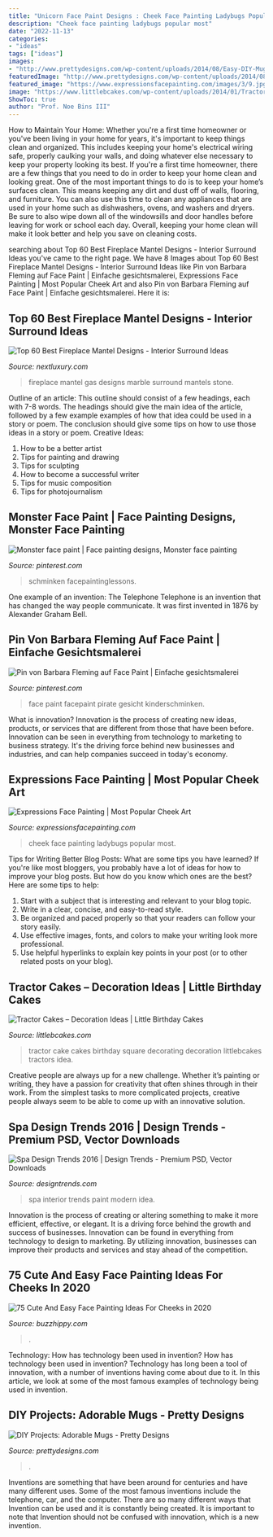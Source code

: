 ```yaml
---
title: "Unicorn Face Paint Designs : Cheek Face Painting Ladybugs Popular Most"
description: "Cheek face painting ladybugs popular most"
date: "2022-11-13"
categories:
- "ideas"
tags: ["ideas"]
images:
- "http://www.prettydesigns.com/wp-content/uploads/2014/08/Easy-DIY-Mugs.jpg"
featuredImage: "http://www.prettydesigns.com/wp-content/uploads/2014/08/Easy-DIY-Mugs.jpg"
featured_image: "https://www.expressionsfacepainting.com/images/3/9.jpg"
image: "https://www.littlebcakes.com/wp-content/uploads/2014/01/Tractor-Cake-Ideas.jpg"
ShowToc: true
author: "Prof. Noe Bins III"
---
```



How to Maintain Your Home: Whether you're a first time homeowner or you've been living in your home for years, it's important to keep things clean and organized. This includes keeping your home's electrical wiring safe, properly caulking your walls, and doing whatever else necessary to keep your property looking its best.
If you're a first time homeowner, there are a few things that you need to do in order to keep your home clean and looking great. One of the most important things to do is to keep your home’s surfaces clean. This means keeping any dirt and dust off of walls, flooring, and furniture. You can also use this time to clean any appliances that are used in your home such as dishwashers, ovens, and washers and dryers. Be sure to also wipe down all of the windowsills and door handles before leaving for work or school each day. Overall, keeping your home clean will make it look better and help you save on cleaning costs.

	

		
searching about Top 60 Best Fireplace Mantel Designs - Interior Surround Ideas you've came to the right page. We have 8 Images about Top 60 Best Fireplace Mantel Designs - Interior Surround Ideas like Pin von Barbara Fleming auf Face Paint | Einfache gesichtsmalerei, Expressions Face Painting | Most Popular Cheek Art and also Pin von Barbara Fleming auf Face Paint | Einfache gesichtsmalerei. Here it is:
		
    
## Top 60 Best Fireplace Mantel Designs - Interior Surround Ideas

<img loading=lazy src="http://nextluxury.com/wp-content/uploads/gas-fireplace-mantel-design.jpg" onerror="this.onerror=null;this.src='https://tse3.mm.bing.net/th?id=OIP.4oy7NWioPNWgyj_srs2yNAHaKu&amp;pid=15.1';" alt="Top 60 Best Fireplace Mantel Designs - Interior Surround Ideas">

_Source: nextluxury.com_

>fireplace mantel gas designs marble surround mantels stone. 

	

Outline of an article: This outline should consist of a few headings, each with 7-8 words. The headings should give the main idea of the article, followed by a few example examples of how that idea could be used in a story or poem. The conclusion should give some tips on how to use those ideas in a story or poem.
Creative Ideas:

1. How to be a better artist 
2. Tips for painting and drawing 
3. Tips for sculpting 
4. How to become a successful writer 
5. Tips for music composition 
6. Tips for photojournalism 

    
## Monster Face Paint | Face Painting Designs, Monster Face Painting

<img loading=lazy src="https://i.pinimg.com/736x/93/d6/25/93d625e492fe3f70001ad52eb85e6022.jpg" onerror="this.onerror=null;this.src='https://tse2.mm.bing.net/th?id=OIP.uyi5QStsXRil_fqOYdM-ogHaLH&amp;pid=15.1';" alt="Monster face paint | Face painting designs, Monster face painting">

_Source: pinterest.com_

>schminken facepaintinglessons. 

	

One example of an invention: The Telephone
Telephone is an invention that has changed the way people communicate. It was first invented in 1876 by Alexander Graham Bell.

    
## Pin Von Barbara Fleming Auf Face Paint | Einfache Gesichtsmalerei

<img loading=lazy src="https://i.pinimg.com/736x/da/59/a4/da59a4c7bd1272ff92c1605a32af3bc9--pirate-face-paintings-facepaint-ideas.jpg" onerror="this.onerror=null;this.src='https://tse1.mm.bing.net/th?id=OIP.vM87ovG1MmG7U-VGoVEi1QHaKr&amp;pid=15.1';" alt="Pin von Barbara Fleming auf Face Paint | Einfache gesichtsmalerei">

_Source: pinterest.com_

>face paint facepaint pirate gesicht kinderschminken. 

	

What is innovation?
Innovation is the process of creating new ideas, products, or services that are different from those that have been before. Innovation can be seen in everything from technology to marketing to business strategy. It's the driving force behind new businesses and industries, and can help companies succeed in today's economy.

    
## Expressions Face Painting | Most Popular Cheek Art

<img loading=lazy src="https://www.expressionsfacepainting.com/images/3/9.jpg" onerror="this.onerror=null;this.src='https://tse4.mm.bing.net/th?id=OIP.wWWkSlJ0j7959gTBRBAfjAHaJ3&amp;pid=15.1';" alt="Expressions Face Painting | Most Popular Cheek Art">

_Source: expressionsfacepainting.com_

>cheek face painting ladybugs popular most. 

	

Tips for Writing Better Blog Posts: What are some tips you have learned?
If you're like most bloggers, you probably have a lot of ideas for how to improve your blog posts. But how do you know which ones are the best? Here are some tips to help:
1. Start with a subject that is interesting and relevant to your blog topic.
2. Write in a clear, concise, and easy-to-read style.
3. Be organized and paced properly so that your readers can follow your story easily.
4. Use effective images, fonts, and colors to make your writing look more professional.
5. Use helpful hyperlinks to explain key points in your post (or to other related posts on your blog).

    
## Tractor Cakes – Decoration Ideas | Little Birthday Cakes

<img loading=lazy src="https://www.littlebcakes.com/wp-content/uploads/2014/01/Tractor-Cake-Ideas.jpg" onerror="this.onerror=null;this.src='https://tse2.mm.bing.net/th?id=OIP.3RYor2YRO8eBrm2ZrpDnEQHaGx&amp;pid=15.1';" alt="Tractor Cakes – Decoration Ideas | Little Birthday Cakes">

_Source: littlebcakes.com_

>tractor cake cakes birthday square decorating decoration littlebcakes tractors idea. 

	

Creative people are always up for a new challenge. Whether it’s painting or writing, they have a passion for creativity that often shines through in their work. From the simplest tasks to more complicated projects, creative people always seem to be able to come up with an innovative solution.

    
## Spa Design Trends 2016 | Design Trends - Premium PSD, Vector Downloads

<img loading=lazy src="https://images.designtrends.com/wp-content/uploads/2016/02/19050901/Simple-Spa-Design.jpg" onerror="this.onerror=null;this.src='https://tse2.mm.bing.net/th?id=OIP.V1FY1Cfl7cSzWYndDyOIwwHaLH&amp;pid=15.1';" alt="Spa Design Trends 2016 | Design Trends - Premium PSD, Vector Downloads">

_Source: designtrends.com_

>spa interior trends paint modern idea. 

	

Innovation is the process of creating or altering something to make it more efficient, effective, or elegant. It is a driving force behind the growth and success of businesses. Innovation can be found in everything from technology to design to marketing. By utilizing innovation, businesses can improve their products and services and stay ahead of the competition.

    
## 75 Cute And Easy Face Painting Ideas For Cheeks In 2020

<img loading=lazy src="https://buzzhippy.com/wp-content/uploads/2019/06/Cute-And-Easy-Face-Painting-Ideas-For-Cheeks-18.jpg" onerror="this.onerror=null;this.src='https://tse2.mm.bing.net/th?id=OIP.7nHbOOcveYQWZyb0hw3RygHaLH&amp;pid=15.1';" alt="75 Cute And Easy Face Painting Ideas For Cheeks in 2020">

_Source: buzzhippy.com_

>. 

	

Technology: How has technology been used in invention?
How has technology been used in invention? Technology has long been a tool of innovation, with a number of inventions having come about due to it. In this article, we look at some of the most famous examples of technology being used in invention.

    
## DIY Projects: Adorable Mugs - Pretty Designs

<img loading=lazy src="http://www.prettydesigns.com/wp-content/uploads/2014/08/Easy-DIY-Mugs.jpg" onerror="this.onerror=null;this.src='https://tse1.mm.bing.net/th?id=OIP.llMqU4J5kGt0LoqaNuxN6QHaKJ&amp;pid=15.1';" alt="DIY Projects: Adorable Mugs - Pretty Designs">

_Source: prettydesigns.com_

>. 

	

Inventions are something that have been around for centuries and have many different uses. Some of the most famous inventions include the telephone, car, and the computer. There are so many different ways that Invention can be used and it is constantly being created. It is important to note that Invention should not be confused with innovation, which is a new invention.

